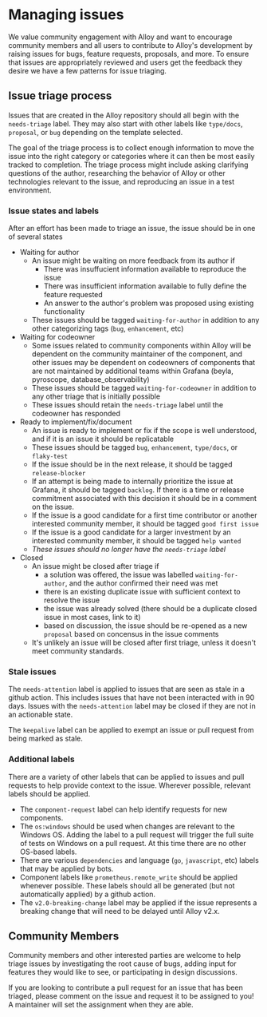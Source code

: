 # Managing issues

We value community engagement with Alloy and want to encourage community members and all users to contribute to Alloy's
development by raising issues for bugs, feature requests, proposals, and more. To ensure that issues are appropriately
reviewed and users get the feedback they desire we have a few patterns for issue triaging.

## Issue triage process

Issues that are created in the Alloy repository should all begin with the `needs-triage` label.
They may also start with other labels like `type/docs`, `proposal`, or `bug` depending on the template selected.

The goal of the triage process is to collect enough information to move the issue into the right category or categories
where it can then be most easily tracked to completion. The triage process might include asking clarifying questions of the author,
researching the behavior of Alloy or other technologies relevant to the issue, and reproducing an issue in a test environment.

### Issue states and labels

After an effort has been made to triage an issue, the issue should be in one of several states

* Waiting for author
  * An issue might be waiting on more feedback from its author if
    * There was insuffucient information available to reproduce the issue
    * There was insufficient information available to fully define the feature requested
    * An answer to the author's problem was proposed using existing functionality
  * These issues should be tagged `waiting-for-author` in addition to any other categorizing tags (`bug`, `enhancement`, etc)
* Waiting for codeowner
  * Some issues related to community components within Alloy will be dependent on the community maintainer of the component, and other issues may be dependent on codeowners of components that are not maintained by additional teams within Grafana (beyla, pyroscope, database_observability)
  * These issues should be tagged `waiting-for-codeowner` in addition to any other triage that is initially possible
  * These issues should retain the `needs-triage` label until the codeowner has responded
* Ready to implement/fix/document
  * An issue is ready to implement or fix if the scope is well understood, and if it is an issue it should be replicatable
  * These issues should be tagged `bug`, `enhancement`, `type/docs`, or `flaky-test`
  * If the issue should be in the next release, it should be tagged `release-blocker`
  * If an attempt is being made to internally prioritize the issue at Grafana, it should be tagged `backlog`. If there is a time or release commitment associated with this decision it should be in a comment on the issue.
  * If the issue is a good candidate for a first time contributor or another interested community member, it should be tagged `good first issue`
  * If the issue is a good candidate for a larger investment by an interested community member, it should be tagged `help wanted`
  * *These issues should no longer have the `needs-triage` label*
* Closed
  * An issue might be closed after triage if
    * a solution was offered, the issue was labelled `waiting-for-author`, and the author confirmed their need was met
    * there is an existing duplicate issue with sufficient context to resolve the issue
    * the issue was already solved (there should be a duplicate closed issue in most cases, link to it)
    * based on discussion, the issue should be re-opened as a new `proposal` based on concensus in the issue comments
  * It's unlikely an issue will be closed after first triage, unless it doesn't meet community standards.

### Stale issues

The `needs-attention` label is applied to issues that are seen as stale in a github action.
This includes issues that have not been interacted with in 90 days.
Issues with the `needs-attention` label may be closed if they are not in an actionable state.  

The `keepalive` label can be applied to exempt an issue or pull request from being marked as stale.

### Additional labels

There are a variety of other labels that can be applied to issues and pull requests to help provide context to the issue. Wherever possible, relevant labels should be applied.

* The `component-request` label can help identify requests for new components.
* The `os:windows` should be used when changes are relevant to the Windows OS.
Adding the label to a pull request will trigger the full suite of tests on Windows on a pull request.
At this time there are no other OS-based labels.
* There are various `dependencies` and language (`go`, `javascript`, etc) labels that may be applied by bots.
* Component labels like `prometheus.remote_write` should be applied whenever possible. These labels should all be generated (but not automatically applied) by a github action.
* The `v2.0-breaking-change` label may be applied if the issue represents a breaking change that will need to be delayed until Alloy v2.x.

## Community Members

Community members and other interested parties are welcome to help triage issues by investigating the root cause of bugs, adding input for
features they would like to see, or participating in design discussions.

If you are looking to contribute a pull request for an issue that has been triaged, please comment on the issue and request
it to be assigned to you! A maintainer will set the assignment when they are able.